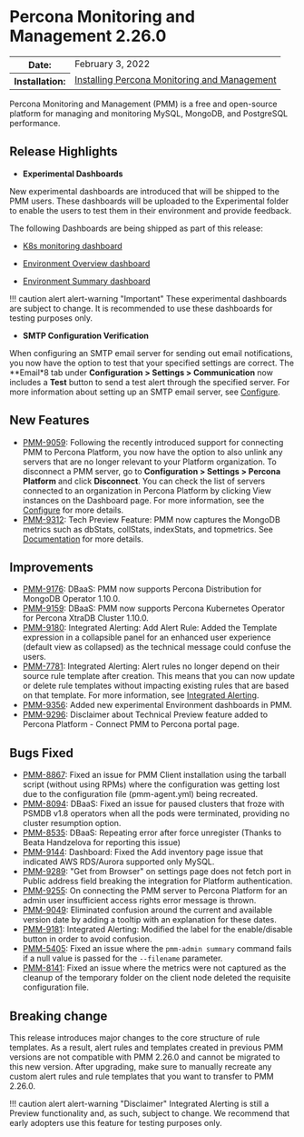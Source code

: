 # Percona Monitoring and Management 2.26.0

<table class="docutils field-list" frame="void" rules="none">
  <colgroup>
    <col class="field-name">
    <col class="field-body">
  </colgroup>
  <tbody valign="top">
    <tr class="field-odd field">
      <th class="field-name">Date:</th>
      <td class="field-body">February 3, 2022</td>
    </tr>
    <tr class="field-even field">
      <th class="field-name">Installation:</th>
      <td class="field-body">
        <a class="reference external" href="https://www.percona.com/software/pmm/quickstart">Installing Percona Monitoring and Management</a></td>
    </tr>
  </tbody>
</table>

Percona Monitoring and Management (PMM) is a free and open-source platform for managing and monitoring MySQL, MongoDB, and PostgreSQL performance.

## Release Highlights

- **Experimental Dashboards**

New experimental dashboards are introduced that will be shipped to the PMM users. These dashboards will be uploaded to the Experimental folder to enable the users to test them in their environment and provide feedback.
 
 The following Dashboards are being shipped as part of this release:

 - [K8s monitoring dashboard](https://www.percona.com/doc/percona-monitoring-and-management/2.x/details/dashboards/dashboard-cluster-summary.html)
 

 - [Environment Overview dashboard](https://www.percona.com/doc/percona-monitoring-and-management/2.x/details/dashboards/dashboard-env-overview.html)
 


 - [Environment Summary dashboard](https://www.percona.com/doc/percona-monitoring-and-management/2.x/details/dashboards/dashboard-environent-summary.html)
 

!!! caution alert alert-warning "Important"
    These experimental dashboards are subject to change. It is recommended to use these dashboards for testing purposes only.   


- **SMTP Configuration Verification**

When configuring an SMTP email server for sending out email notifications, you now have the option to test that your specified settings are correct.
The **Email*8 tab under **Configuration > Settings > Communication** now includes a **Test** button to send a test alert through the specified server.
For more information about setting up an SMTP email server, see [Configure](https://www.percona.com/doc/percona-monitoring-and-management/2.x/how-to/configure.html).


## New Features

* [PMM-9059](https://jira.percona.com/browse/PMM-9059): Following the recently introduced support for connecting PMM to Percona Platform, you now have the option to also unlink any servers that are no longer relevant to your Platform organization.
 To disconnect a PMM server, go to **Configuration > Settings > Percona Platform** and click **Disconnect**.
 You can check the list of servers connected to an organization in Percona Platform by clicking View instances on the Dashboard page. For more information, see the [Configure](https://www.percona.com/doc/percona-monitoring-and-management/2.x/how-to/configure.html) for more details.
* [PMM-9312](https://jira.percona.com/browse/PMM-9312): Tech Preview Feature: PMM now captures the MongoDB metrics such as dbStats, collStats, indexStats, and topmetrics. See [Documentation](https://www.percona.com/doc/percona-monitoring-and-management/2.x/details/commands/pmm-admin.html) for more details.



## Improvements

* [PMM-9176](https://jira.percona.com/browse/PMM-9176): DBaaS: PMM now supports Percona Distribution for MongoDB Operator 1.10.0.
* [PMM-9159](https://jira.percona.com/browse/PMM-9159): DBaaS: PMM now supports Percona Kubernetes Operator for Percona XtraDB Cluster 1.10.0.
* [PMM-9180](https://jira.percona.com/browse/PMM-9180): Integrated Alerting:  Add Alert Rule: Added the Template expression in a collapsible panel for an enhanced user experience (default view as collapsed) as the technical message could confuse the users.
* [PMM-7781](https://jira.percona.com/browse/PMM-7781): Integrated Alerting: Alert rules no longer depend on their source rule template after creation. This means that you can now update or delete rule templates without impacting existing rules that are based on that template. For more information, see [Integrated Alerting](../using/alerting.md).
* [PMM-9356](https://jira.percona.com/browse/PMM-9356): Added new experimental Environment dashboards in PMM.
* [PMM-9296](https://jira.percona.com/browse/PMM-9296): Disclaimer about Technical Preview feature added to Percona Platform - Connect PMM to Percona portal page.


## Bugs Fixed

* [PMM-8867](https://jira.percona.com/browse/PMM-8867): Fixed an issue for PMM Client installation using the tarball script (without using RPMs) where the configuration was getting lost due to the configuration file (pmm-agent.yml) being recreated.
* [PMM-8094](https://jira.percona.com/browse/PMM-8094): DBaaS: Fixed an issue for paused clusters that froze with PSMDB v1.8 operators when all the pods were terminated, providing no cluster resumption option.
* [PMM-8535](https://jira.percona.com/browse/PMM-8535): DBaaS: Repeating error after force unregister (Thanks to Beata Handzelova for reporting this issue)
* [PMM-9144](https://jira.percona.com/browse/PMM-9144): Dashboard: Fixed the Add inventory page issue that indicated AWS RDS/Aurora supported only MySQL.
* [PMM-9289](https://jira.percona.com/browse/PMM-9289): "Get from Browser" on settings page does not fetch port in Public address field breaking the integration for Platform authentication.
* [PMM-9255](https://jira.percona.com/browse/PMM-9255): On connecting the PMM server to Percona Platform for an admin user insufficient access rights error message is thrown.
* [PMM-9049](https://jira.percona.com/browse/PMM-9049): Eliminated confusion around the current and available version date by adding a tooltip with an explanation for these dates.
* [PMM-9181](https://jira.percona.com/browse/PMM-9181): Integrated Alerting: Modified the label for the enable/disable button in order to avoid confusion.
* [PMM-5405](https://jira.percona.com/browse/PMM-5405): Fixed an issue where the `pmm-admin summary` command fails if a null value is passed for the `--filename` parameter.
* [PMM-8141](https://jira.percona.com/browse/PMM-8141): Fixed an issue where the metrics were not captured as the cleanup of the temporary folder on the client node deleted the requisite configuration file.

## Breaking change
 
This release introduces major changes to the core structure of rule templates. As a result, alert rules and templates created in previous PMM versions are not compatible with PMM 2.26.0 and cannot be migrated to this new version. After upgrading, make sure to manually recreate any custom alert rules and rule templates that you want to transfer to PMM 2.26.0.
 

!!! caution alert alert-warning "Disclaimer"
    Integrated Alerting is still a Preview functionality and, as such, subject to change. We recommend that early adopters use this feature for testing purposes only.
